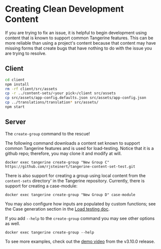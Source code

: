 # Creating Clean Development Content
If you are trying to fix an issue, it is helpful to begin development using content that is known to support common Tangerine features. This can be more reliable than using a project's content because that content may have missing forms that create bugs that have nothing to do with the issue you are trying to resolve. 


## Client

```bash
cd client
npm install
rm -rf client/src/assets
cp -r ../content-sets/<your pick>/client src/assets
cp src/assets/app-config.defaults.json src/assets/app-config.json
cp ../translations/translation* src/assets/
npm start
```

## Server

The `create-group` command to the rescue!

The following command downloads a content set known to support common Tangerine features and is used for load-testing. Notice that it is a github repo; therefore, you may clone it and modify at will. 

`docker exec tangerine create-group "New Group C" https://github.com/rjsteinert/tangerine-content-set-test.git`

There is also support for creating a group using local content from the `content-sets` directory' in the Tangerine repository. Currently, there is support for creating a case-module:

`docker exec tangerine create-group "New Group D" case-module`

You may also configure how inputs are populated by custom functions; see the Case generation section in the [Load testing doc](load-testing.md).

If you add `--help` to the `create-group` command you may see other options as well.

`docker exec tangerine create-group --help`

To see more examples, check out the [demo video](https://youtu.be/dGo4C90aAto) from the v3.10.0 release.
